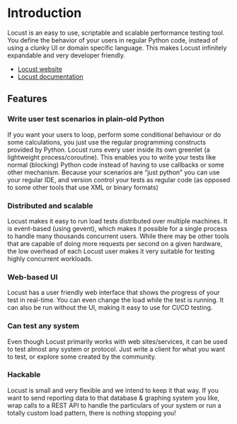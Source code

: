 # Introduction

Locust is an easy to use, scriptable and scalable performance testing tool. You define the behavior of your users in regular Python code, instead of using a clunky UI or domain specific language. This makes Locust infinitely expandable and very developer friendly.

- [Locust website](https://locust.io)
- [Locust documentation](https://docs.locust.io/en/stable/index.html)

## Features

### Write user test scenarios in plain-old Python

If you want your users to loop, perform some conditional behaviour or do some calculations, you just use the regular programming constructs provided by Python. Locust runs every user inside its own greenlet (a lightweight process/coroutine). This enables you to write your tests like normal (blocking) Python code instead of having to use callbacks or some other mechanism. Because your scenarios are “just python” you can use your regular IDE, and version control your tests as regular code (as opposed to some other tools that use XML or binary formats)

### Distributed and scalable

Locust makes it easy to run load tests distributed over multiple machines. It is event-based (using gevent), which makes it possible for a single process to handle many thousands concurrent users. While there may be other tools that are capable of doing more requests per second on a given hardware, the low overhead of each Locust user makes it very suitable for testing highly concurrent workloads.

### Web-based UI

Locust has a user friendly web interface that shows the progress of your test in real-time. You can even change the load while the test is running. It can also be run without the UI, making it easy to use for CI/CD testing.

### Can test any system

Even though Locust primarily works with web sites/services, it can be used to test almost any system or protocol. Just write a client for what you want to test, or explore some created by the community.

### Hackable

Locust is small and very flexible and we intend to keep it that way. If you want to send reporting data to that database & graphing system you like, wrap calls to a REST API to handle the particulars of your system or run a totally custom load pattern, there is nothing stopping you!

